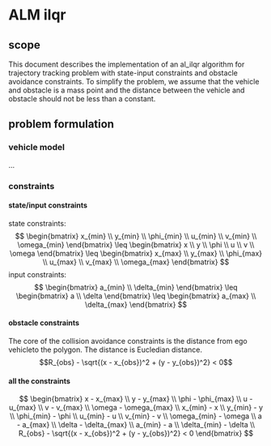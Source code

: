 # ALM ilqr
## scope
This document describes the implementation of an al_ilqr algorithm for trajectory tracking problem with state-input constraints and obstacle avoidance constraints. To simplify the problem, we assume that the vehicle and obstacle is a mass point and the distance between the vehicle and obstacle should not be less than a constant.

## problem formulation
### vehicle model
...
### constraints
#### state/input constraints

state constraints:
$$
\begin{bmatrix}
    x_{min} \\ y_{min} \\ \phi_{min} \\ u_{min} \\ v_{min} \\ \omega_{min}
\end{bmatrix}
\leq
\begin{bmatrix}
    x \\ y \\ \phi \\ u \\ v \\ \omega
\end{bmatrix}
\leq
\begin{bmatrix}
    x_{max} \\ y_{max} \\ \phi_{max} \\ u_{max} \\ v_{max} \\ \omega_{max}
\end{bmatrix}
$$
input constraints:
$$
\begin{bmatrix}
    a_{min} \\ \delta_{min}
\end{bmatrix}
\leq 
\begin{bmatrix}
    a \\ \delta
\end{bmatrix}
\leq
\begin{bmatrix}
    a_{max} \\ \delta_{max}
\end{bmatrix}
$$

#### obstacle constraints
The core of the collision avoidance constraints is the distance from ego vehicleto the polygon.
The distance is Eucledian distance.
$$R_{obs} - \sqrt{(x - x_{obs})^2 + (y - y_{obs})^2} < 0$$

#### all the constraints

$$
\begin{bmatrix}
x - x_{max} \\
y - y_{max} \\
\phi - \phi_{max} \\
u - u_{max} \\
v - v_{max} \\
\omega - \omega_{max} \\
x_{min} - x \\
y_{min} - y \\
\phi_{min} - \phi \\
u_{min} - u \\
v_{min} - v \\
\omega_{min} - \omega \\
a - a_{max} \\
\delta - \delta_{max} \\
a_{min} - a \\
\delta_{min} - \delta \\
R_{obs} - \sqrt{(x - x_{obs})^2 + (y - y_{obs})^2} < 0
\end{bmatrix}
$$